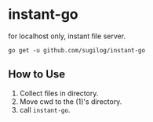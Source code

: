instant-go
======

for localhost only, instant file server.

```
go get -u github.com/sugilog/instant-go
```

How to Use
------

1. Collect files in directory.
2. Move cwd to the (1)'s directory.
3. call `instant-go`.
